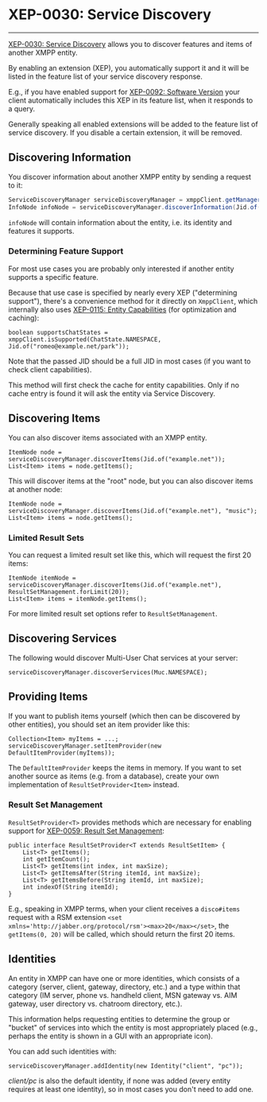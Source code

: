 # XEP-0030: Service Discovery
---

[XEP-0030: Service Discovery][Service Discovery] allows you to discover features and items of another XMPP entity.

By enabling an extension (XEP), you automatically support it and it will be listed in the feature list of your service discovery response.

E.g., if you have enabled support for [XEP-0092: Software Version][Software Version] your client automatically includes this XEP in its feature list, when it responds to a query.

Generally speaking all enabled extensions will be added to the feature list of service discovery. If you disable a certain extension, it will be removed.


## Discovering Information

You discover information about another XMPP entity by sending a request to it:

```java
ServiceDiscoveryManager serviceDiscoveryManager = xmppClient.getManager(ServiceDiscoveryManager.class);
InfoNode infoNode = serviceDiscoveryManager.discoverInformation(Jid.of("example.net"));
```

`infoNode` will contain information about the entity, i.e. its identity and features it supports.

### Determining Feature Support

For most use cases you are probably only interested if another entity supports a specific feature.

Because that use case is specified by nearly every XEP ("determining support"), there's a convenience method for it directly on `XmppClient`, which internally also uses [XEP-0115: Entity Capabilities][Entity Capabilities] (for optimization and caching):

```
boolean supportsChatStates = xmppClient.isSupported(ChatState.NAMESPACE, Jid.of("romeo@example.net/park"));
```

Note that the passed JID should be a full JID in most cases (if you want to check client capabilities).

This method will first check the cache for entity capabilities. Only if no cache entry is found it will ask the entity via Service Discovery.

## Discovering Items

You can also discover items associated with an XMPP entity.

```
ItemNode node = serviceDiscoveryManager.discoverItems(Jid.of("example.net"));
List<Item> items = node.getItems();
```

This will discover items at the "root" node, but you can also discover items at another node:

```
ItemNode node = serviceDiscoveryManager.discoverItems(Jid.of("example.net"), "music");
List<Item> items = node.getItems();
```

### Limited Result Sets

You can request a limited result set like this, which will request the first 20 items:

```
ItemNode itemNode = serviceDiscoveryManager.discoverItems(Jid.of("example.net"), ResultSetManagement.forLimit(20));
List<Item> items = itemNode.getItems();
```

For more limited result set options refer to `ResultSetManagement`.

## Discovering Services

The following would discover Multi-User Chat services at your server:

```
serviceDiscoveryManager.discoverServices(Muc.NAMESPACE);
```

## Providing Items

If you want to publish items yourself (which then can be discovered by other entities), you should set an item provider like this:

```
Collection<Item> myItems = ...;
serviceDiscoveryManager.setItemProvider(new DefaultItemProvider(myItems));
```

The `DefaultItemProvider` keeps the items in memory. If you want to set another source as items (e.g. from a database), create your own implementation of 
`ResultSetProvider<Item>` instead.

### Result Set Management

`ResultSetProvider<T>` provides methods which are necessary for enabling support for [XEP-0059: Result Set Management][Result Set Management]:

```
public interface ResultSetProvider<T extends ResultSetItem> {
    List<T> getItems();
    int getItemCount();
    List<T> getItems(int index, int maxSize);
    List<T> getItemsAfter(String itemId, int maxSize);
    List<T> getItemsBefore(String itemId, int maxSize);
    int indexOf(String itemId);
}
```

E.g., speaking in XMPP terms, when your client receives a `disco#items` request with a RSM extension `<set xmlns='http://jabber.org/protocol/rsm'><max>20</max></set>`,
the `getItems(0, 20)` will be called, which should return the first 20 items.


## Identities

An entity in XMPP can have one or more identities, which consists of a category (server, client, gateway, directory, etc.) and a type within that category (IM server, phone vs. handheld client, MSN gateway vs. AIM gateway, user directory vs. chatroom directory, etc.).

This information helps requesting entities to determine the group or "bucket" of services into which the entity is most appropriately placed (e.g., perhaps the entity is shown in a GUI with an appropriate icon).

You can add such identities with:

```
serviceDiscoveryManager.addIdentity(new Identity("client", "pc"));
```

*client/pc* is also the default identity, if none was added (every entity requires at least one identity), so in most cases you don't need to add one.


[Service Discovery]: http://xmpp.org/extensions/xep-0030.html "XEP-0030: Service Discovery"
[Entity Capabilities]: http://xmpp.org/extensions/xep-0115.html "XEP-0115: Entity Capabilities"
[Software Version]: http://xmpp.org/extensions/xep-0092.html "XEP-0092: Software Version"
[Result Set Management]: http://xmpp.org/extensions/xep-0059.html "XEP-0059: Result Set Management"